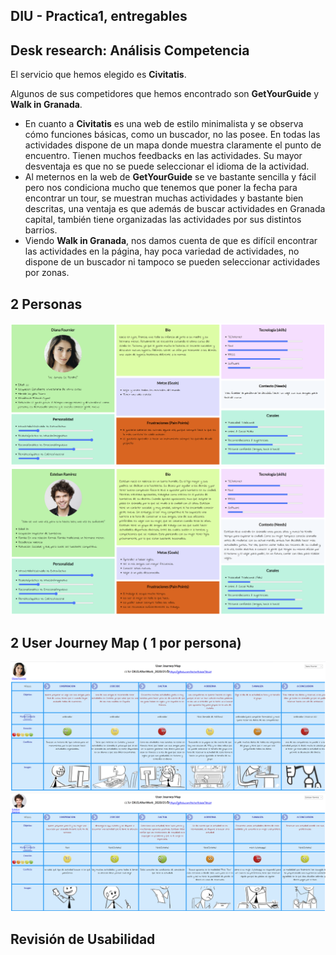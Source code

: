 ## DIU - Practica1, entregables


## **Desk research: Análisis Competencia**
El servicio que hemos elegido es **Civitatis**.

Algunos de sus competidores que hemos encontrado son **GetYourGuide** y **Walk in Granada**.
  - En cuanto a **Civitatis** es una web de estilo minimalista y se observa cómo funciones básicas, como un buscador, no las posee. En todas las actividades dispone de un mapa donde muestra claramente el punto de encuentro. Tienen muchos feedbacks en las actividades. Su mayor desventaja es que no se puede seleccionar el idioma de la actividad.
  - Al meternos en la web de **GetYourGuide** se ve bastante sencilla y fácil pero nos condiciona mucho que tenemos que poner la fecha para encontrar un tour, se muestran muchas actividades y bastante bien descritas, una ventaja es que además de buscar actividades en Granada capital, también tiene organizadas las actividades por sus distintos barrios.
  - Viendo **Walk in Granada**, nos damos cuenta de que es difícil encontrar las actividades en la página, hay poca variedad de actividades, no dispone de un buscador  ni tampoco se pueden seleccionar actividades por zonas.


## **2 Personas**

![](./Personas/Diana_Fournier_Bio.png)
![](./Personas/Esteban_Ramirez_Bio.png)

## **2 User Journey Map**  ( 1 por persona)

![](./Personas/Journey_Diana.png)
![](./Personas/Journey_Esteban.png)

## **Revisión de Usabilidad** 

